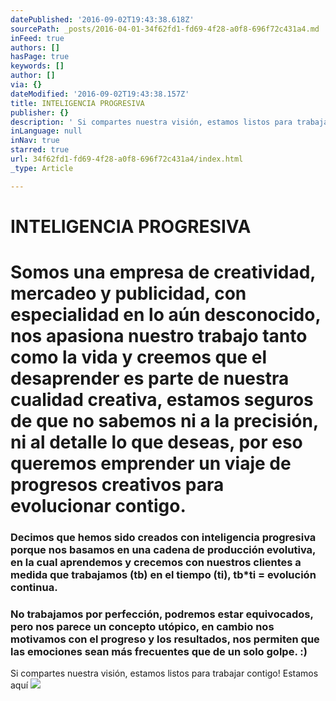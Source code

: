```yaml
---
datePublished: '2016-09-02T19:43:38.618Z'
sourcePath: _posts/2016-04-01-34f62fd1-fd69-4f28-a0f8-696f72c431a4.md
inFeed: true
authors: []
hasPage: true
keywords: []
author: []
via: {}
dateModified: '2016-09-02T19:43:38.157Z'
title: INTELIGENCIA PROGRESIVA
publisher: {}
description: ' Si compartes nuestra visión, estamos listos para trabajar contigo! Estamos aquí'
inLanguage: null
inNav: true
starred: true
url: 34f62fd1-fd69-4f28-a0f8-696f72c431a4/index.html
_type: Article

---
```

# INTELIGENCIA PROGRESIVA

# Somos una empresa de creatividad, mercadeo y publicidad, con especialidad en lo aún desconocido, nos apasiona nuestro trabajo tanto como la vida y creemos que el desaprender es parte de nuestra cualidad creativa, estamos seguros de que no sabemos ni a la precisión, ni al detalle lo que deseas, por eso queremos emprender un viaje de progresos creativos para evolucionar contigo.

### Decimos que hemos sido creados con inteligencia progresiva porque nos basamos en una cadena de producción evolutiva, en la cual aprendemos y crecemos con nuestros clientes a medida que trabajamos (tb) en el tiempo (ti), tb\*ti = evolución continua.

### No trabajamos por perfección, podremos estar equivocados, pero nos parece un concepto utópico, en cambio nos motivamos con el progreso y los resultados, nos permiten que las emociones sean más frecuentes que de un solo golpe. :)

Si compartes nuestra visión, estamos listos para trabajar contigo! Estamos aquí
![](https://the-grid-user-content.s3-us-west-2.amazonaws.com/2a3fcfb3-df0b-44de-9f85-72d42a02510b.jpg)
